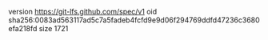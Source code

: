 version https://git-lfs.github.com/spec/v1
oid sha256:0083ad563117ad5c7a5fadeb4fcfd9e9d06f294769ddfd47236c3680efa218fd
size 1721
